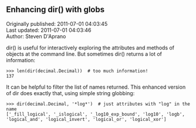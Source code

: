 ## Enhancing dir() with globs  
Originally published: 2011-07-01 04:03:45  
Last updated: 2011-07-01 04:03:46  
Author: Steven D'Aprano  
  
dir() is useful for interactively exploring the attributes and methods of objects at the command line. But sometimes dir() returns a lot of information:

    >>> len(dir(decimal.Decimal))  # too much information!
    137

It can be helpful to filter the list of names returned. This enhanced version of dir does exactly that, using simple string globbing:

    >>> dir(decimal.Decimal, '*log*')  # just attributes with "log" in the name
    ['_fill_logical', '_islogical', '_log10_exp_bound', 'log10', 'logb', 
    'logical_and', 'logical_invert', 'logical_or', 'logical_xor']

